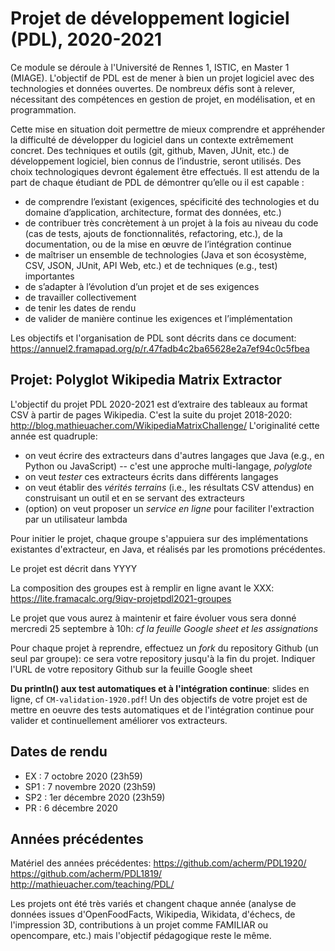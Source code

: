 # Projet de développement logiciel (PDL), 2020-2021


Ce module se déroule à l'Université de Rennes 1, ISTIC, en Master 1 (MIAGE).
L'objectif de PDL est de mener à bien un projet logiciel avec des technologies et données ouvertes. De nombreux défis sont à relever, nécessitant des compétences en gestion de projet, en modélisation, et en programmation.

Cette mise en situation doit permettre de mieux comprendre et appréhender la difficulté de développer du logiciel dans un contexte extrêmement concret. Des techniques et outils (git, github, Maven, JUnit, etc.) de développement logiciel, bien connus de l’industrie, seront utilisés. Des choix technologiques devront également être effectués. Il est attendu de la part de chaque étudiant de PDL de démontrer qu’elle ou il est capable :
 * de comprendre l’existant (exigences, spécificité des technologies et du domaine d’application, architecture, format des données, etc.) 
 * de contribuer très concrètement à un projet à la fois au niveau du code (cas de tests, ajouts de fonctionnalités, refactoring, etc.), de la documentation, ou de la mise en œuvre de l’intégration continue
 * de maîtriser un ensemble de technologies (Java et son écosystème, CSV, JSON, JUnit, API Web, etc.) et de techniques (e.g., test) importantes 
 * de s’adapter à l’évolution d’un projet et de ses exigences
 * de travailler collectivement 
 * de tenir les dates de rendu 
 * de valider de manière continue les exigences et l’implémentation
 
Les objectifs et l'organisation de PDL sont décrits dans ce document: https://annuel2.framapad.org/p/r.47fadb4c2ba65628e2a7ef94c0c5fbea
 
## Projet: Polyglot Wikipedia Matrix Extractor 

L'objectif du projet PDL 2020-2021 est d’extraire des tableaux au format CSV à partir de pages Wikipedia. 
C'est la suite du projet 2018-2020: http://blog.mathieuacher.com/WikipediaMatrixChallenge/ 
L'originalité cette année est quadruple:
 * on veut écrire des extracteurs dans d'autres langages que Java (e.g., en Python ou JavaScript) -- c'est une approche multi-langage, *polyglote* 
 * on veut *tester* ces extracteurs écrits dans différents langages
 * on veut établir des *vérités terrains* (i.e., les résultats CSV attendus) en construisant un outil et en se servant des extracteurs
 * (option) on veut proposer un *service en ligne* pour faciliter l'extraction par un utilisateur lambda
 
Pour initier le projet, chaque groupe s'appuiera sur des implémentations existantes d'extracteur, en Java, et réalisés par les promotions précédentes. 

Le projet est décrit dans YYYY

La composition des groupes est à remplir en ligne avant le XXX:
https://lite.framacalc.org/9iqv-projetpdl2021-groupes 

Le projet que vous aurez à maintenir et faire évoluer vous sera donné mercredi 25 septembre à 10h: *cf la feuille Google sheet et les assignations*

Pour chaque projet à reprendre, effectuez un *fork* du repository Github (un seul par groupe): ce sera votre repository jusqu'à la fin du projet. Indiquer l'URL de votre repository Github sur la feuille Google sheet

**Du println() aux test automatiques et à l'intégration continue**: slides en ligne, cf `CM-validation-1920.pdf`! Un des objectifs de votre projet est de mettre en oeuvre des tests automatiques et de l'intégration continue pour valider et continuellement améliorer vos extracteurs. 

## Dates de rendu

 * EX : 7 octobre 2020 (23h59)  
 * SP1 : 7 novembre 2020 (23h59)
 * SP2 : 1er décembre 2020 (23h59)
 * PR : 6 décembre 2020  


## Années précédentes 
 
Matériel des années précédentes: https://github.com/acherm/PDL1920/ https://github.com/acherm/PDL1819/ http://mathieuacher.com/teaching/PDL/
 
Les projets ont été très variés et changent chaque année (analyse de données issues d'OpenFoodFacts, Wikipedia, Wikidata, d'échecs, de l'impression 3D, contributions à un projet comme FAMILIAR ou opencompare, etc.) mais l'objectif pédagogique reste le même. 


